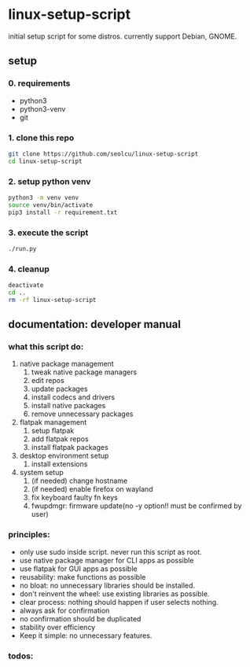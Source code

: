 # linux-setup-script

initial setup script for some distros.
currently support Debian, GNOME.

## setup

### 0. requirements

- python3
- python3-venv
- git

### 1. clone this repo

```bash
git clone https://github.com/seolcu/linux-setup-script
cd linux-setup-script
```

### 2. setup python venv

```bash
python3 -m venv venv
source venv/bin/activate
pip3 install -r requirement.txt
```

### 3. execute the script

```bash
./run.py
```

### 4. cleanup

```bash
deactivate
cd ..
rm -rf linux-setup-script
```

## documentation: developer manual

### what this script do:

1. native package management
   1. tweak native package managers
   2. edit repos
   3. update packages
   4. install codecs and drivers
   5. install native packages
   6. remove unnecessary packages
2. flatpak management
   1. setup flatpak
   2. add flatpak repos
   3. install flatpak packages
3. desktop environment setup
   1. install extensions
4. system setup
   1. (if needed) change hostname
   2. (if needed) enable firefox on wayland
   3. fix keyboard faulty fn keys
   4. fwupdmgr: firmware update(no -y option!! must be confirmed by user)

### principles:

- only use sudo inside script. never run this script as root.
- use native package manager for CLI apps as possible
- use flatpak for GUI apps as possible
- reusability: make functions as possible
- no bloat: no unnecessary libraries should be installed.
- don't reinvent the wheel: use existing libraries as possible.
- clear process: nothing should happen if user selects nothing.
- always ask for confirmation
- no confirmation should be duplicated
- stability over efficiency
- Keep it simple: no unnecessary features.

### todos:
